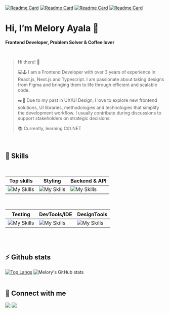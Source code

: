 [![Readme Card](https://github-readme-stats.vercel.app/api/pin/?username=meloryayala&repo=ecommerce-admin-dashboard&theme=tokyonight)](https://github.com/meloryayala/ecommerce-admin-dashboard)
[![Readme Card](https://github-readme-stats.vercel.app/api/pin/?username=meloryayala&repo=anunx-next-project&theme=tokyonight)](https://github.com/meloryayala/anunx-next-project)
[![Readme Card](https://github-readme-stats.vercel.app/api/pin/?username=meloryayala&repo=movies-web-api&theme=tokyonight)](https://github.com/meloryayala/movies-web-api)
[![Readme Card](https://github-readme-stats.vercel.app/api/pin/?username=meloryayala&repo=ecommerce-geekstore&theme=tokyonight)](https://github.com/meloryayala/ecommerce-geekstore)

# Hi, I’m Melory Ayala 👋

<p><b>Frontend Developer, Problem Solver & Coffee lover</b></p>
<br>

>Hi there! 👋
>
>💻🕹️ I am a Frontend Developer with over 3 years of experience in React.js, Next.js and Typescript. I am passionate about taking designs from Figma and bringing them to life through efficient and scalable code.
>
>✒️🎨 Due to my past in UX/UI Design, I love to explore new frontend solutions, UI libraries, methodologies and technologies that simplify the development workflow. I usually contribute during discussions to support stakeholders on strategic decisions.
>
>📚 Currently, learning C#/.NET
<br>
 

## 🧠 Skills
<br>

|             Top skills            |               Styling             |              Backend & API          |
| --------------------------------- | --------------------------------- | ----------------------------------- |
|  ![My Skills](https://skillicons.dev/icons?i=js,ts,react,nextjs)  |  ![My Skills](https://skillicons.dev/icons?i=tailwind,styledcomponents,materialui,bootstrap)  |  ![My Skills](https://skillicons.dev/icons?i=postgres,prisma,dotnet,nodejs,mongodb)  |
<br>

|               Testing             |               DevTools/IDE             |              DesignTools          |
| --------------------------------- | -------------------------------------- | --------------------------------- |
|  ![My Skills](https://skillicons.dev/icons?i=jest)  |  ![My Skills](https://skillicons.dev/icons?i=idea,git,docker,azure)  |  ![My Skills](https://skillicons.dev/icons?i=figma)  |

<br><br>

## ⚡ Github stats

[![Top Langs](https://github-readme-stats.vercel.app/api/top-langs/?username=meloryayala&layout=donut&theme=tokyonight)](https://github.com/meloryayala/github-readme-stats)
![Melory's GitHub stats](https://github-readme-stats.vercel.app/api?username=meloryayala&show_icons=true&theme=tokyonight)
<br><br>

## 🔌 Connect with me

[<img src="https://img.shields.io/badge/Gmail-D14836?style=for-the-badge&logo=gmail&logoColor=white" />](mailto:melory.ayala@gamil.com)
[<img src="https://img.shields.io/badge/LinkedIn-0077B5?style=for-the-badge&logo=linkedin&logoColor=white" />](https://www.linkedin.com/in/melory-ayala/)
<br><br>

<!--  [![My Skills](https://skillicons.dev/icons?i=js,ts,react,nextjs,mongodb,graphql,tailwind,styledcomponents,jest,azure,git,html,css,figma)](https://skillicons.dev)
 [![GitHub Streak](http://github-readme-streak-stats.herokuapp.com?user=meloryayala&border_radius=5)](https://git.io/streak-stats)
<br><br>
 -->
